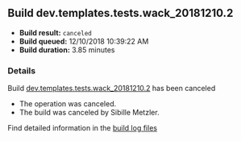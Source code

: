 ## Build dev.templates.tests.wack_20181210.2
- **Build result:** `canceled`
- **Build queued:** 12/10/2018 10:39:22 AM
- **Build duration:** 3.85 minutes
### Details
Build [dev.templates.tests.wack_20181210.2](https://winappstudio.visualstudio.com/web/build.aspx?pcguid=a4ef43be-68ce-4195-a619-079b4d9834c2&builduri=vstfs%3a%2f%2f%2fBuild%2fBuild%2f26713) has been canceled

+ The operation was canceled.
+ The build was canceled by Sibille Metzler.

Find detailed information in the [build log files](https://uwpctdiags.blob.core.windows.net/buildlogs/dev.templates.tests.wack_20181210.2_logs.zip)
